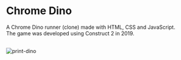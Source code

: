 # Chrome Dino
A Chrome Dino runner (clone) made with HTML, CSS and JavaScript.<br>
The game was developed using Construct 2 in 2019.<br><br>

![print-dino](https://github.com/Pixelikas/Chrome-Dino-Clone/assets/67108278/5ac1d7e8-2855-4875-b6ad-c14ae7a91792)

